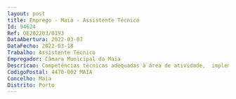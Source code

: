 ```yaml
--- 
layout: post
title: Emprego - Maia - Assistente Técnico
Id: 94624
Ref: OE202203/0193
DataAbertura: 2022-03-07
DataFecho: 2022-03-18
Trabalho: Assistente Técnico
Empregador: Câmara Municipal da Maia
Descricao: Competências técnicas adequadas à área de atividade,  implementação do novo circuito de gestão de participações do Munícipe, reclamações e sugestões, no Município da Maia  levar a cabo ações de monitorização e melhoria do sistema  articulação com os diversos serviços municipais  elaboração de informações e pareceres técnicos  elaboração de respostas às reclamações dos Munícipes, elaboração de minutas  redefinição de procedimentos e circuitos de resposta.
CodigoPostal: 4470-002 MAIA
Concelho: Maia
Distrito: Porto
--- 
```

